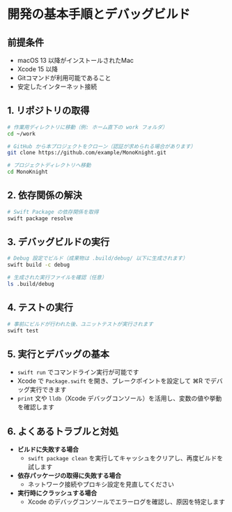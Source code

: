 # 開発の基本手順とデバッグビルド

## 前提条件
- macOS 13 以降がインストールされたMac
- Xcode 15 以降
- Gitコマンドが利用可能であること
- 安定したインターネット接続

## 1. リポジトリの取得
```bash
# 作業用ディレクトリに移動（例: ホーム直下の work フォルダ）
cd ~/work

# GitHub から本プロジェクトをクローン（認証が求められる場合があります）
git clone https://github.com/example/MonoKnight.git

# プロジェクトディレクトリへ移動
cd MonoKnight
```

## 2. 依存関係の解決
```bash
# Swift Package の依存関係を取得
swift package resolve
```

## 3. デバッグビルドの実行
```bash
# Debug 設定でビルド（成果物は .build/debug/ 以下に生成されます）
swift build -c debug

# 生成された実行ファイルを確認（任意）
ls .build/debug
```

## 4. テストの実行
```bash
# 事前にビルドが行われた後、ユニットテストが実行されます
swift test
```

## 5. 実行とデバッグの基本
- `swift run` でコマンドライン実行が可能です
- Xcode で `Package.swift` を開き、ブレークポイントを設定して ⌘R でデバッグ実行できます
- `print` 文や `lldb`（Xcode デバッグコンソール）を活用し、変数の値や挙動を確認します

## 6. よくあるトラブルと対処
- **ビルドに失敗する場合**
  - `swift package clean` を実行してキャッシュをクリアし、再度ビルドを試します
- **依存パッケージの取得に失敗する場合**
  - ネットワーク接続やプロキシ設定を見直してください
- **実行時にクラッシュする場合**
  - Xcode のデバッグコンソールでエラーログを確認し、原因を特定します

